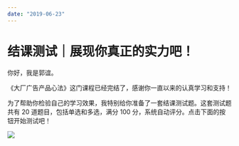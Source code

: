 ```yaml
---
date: "2019-06-23"
---  
```

      
# 结课测试｜展现你真正的实力吧！
你好，我是郭谊。

《大厂广告产品心法》这门课程已经完结了，感谢你一直以来的认真学习和支持！

为了帮助你检验自己的学习效果，我特别给你准备了一套结课测试题。这套测试题共有 20 道题目，包括单选和多选，满分 100 分，系统自动评分。点击下面的按钮开始测试吧！

[![](/images/大厂广告产品心法/05.结束语/resourceimage28a428d1be62669b4f3cc01c36466bf811a4.png)](http://time.geekbang.org/quiz/intro?act_id=3509&exam_id=9153)

<!-- [[[read_end]]] -->